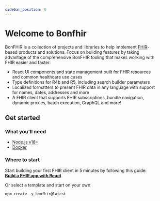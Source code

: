 ```yaml
---
sidebar_position: 0
---
```


# Welcome to Bonfhir

BonFHIR is a collection of projects and libraries to help implement [FHIR](https://hl7.org/fhir/)-based products and solutions. Focus on building features by taking advantage of the comprehensive BonFHIR tooling that makes working with FHIR easier and faster:

- React UI components and state management built for FHIR resources and common healthcare use cases
- Type definitions for R4b and R5, including search builder parameters
- Localized formatters to present FHIR data in any language with support for names, dates, addresses and more
- A FHIR client that supports FHIR subscriptions, bundle navigation, dynamic proxies, batch execution, GraphQL and more!

## Get started

### What you'll need

- [Node.js v18+](https://nodejs.org/en/download/)
- [Docker](https://docs.docker.com/desktop/)

### Where to start

Start building your first FHIR client in 5 minutes by following this guide: **[Build a FHIR app with React](/docs/build-a-fhir-app-with-react)**.

Or select a template and start on your own:

```
npm create -y bonfhir@latest
```
